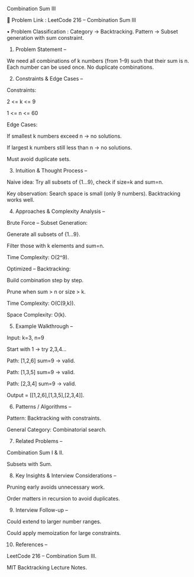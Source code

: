 Combination Sum III

🔗 Problem Link : LeetCode 216 – Combination Sum III

• Problem Classification : Category → Backtracking.
Pattern → Subset generation with sum constraint.

1. Problem Statement –

We need all combinations of k numbers (from 1–9) such that their sum is n.
Each number can be used once. No duplicate combinations.

2. Constraints & Edge Cases –

Constraints:

2 <= k <= 9

1 <= n <= 60

Edge Cases:

If smallest k numbers exceed n → no solutions.

If largest k numbers still less than n → no solutions.

Must avoid duplicate sets.

3. Intuition & Thought Process –

Naive idea: Try all subsets of {1…9}, check if size=k and sum=n.

Key observation: Search space is small (only 9 numbers). Backtracking works well.

4. Approaches & Complexity Analysis –

Brute Force – Subset Generation:

Generate all subsets of {1…9}.

Filter those with k elements and sum=n.

Time Complexity: O(2^9).

Optimized – Backtracking:

Build combination step by step.

Prune when sum > n or size > k.

Time Complexity: O(C(9,k)).

Space Complexity: O(k).

5. Example Walkthrough –

Input: k=3, n=9

Start with 1 → try 2,3,4…

Path: [1,2,6] sum=9 → valid.

Path: [1,3,5] sum=9 → valid.

Path: [2,3,4] sum=9 → valid.

Output = [[1,2,6],[1,3,5],[2,3,4]].

6. Patterns / Algorithms –

Pattern: Backtracking with constraints.

General Category: Combinatorial search.

7. Related Problems –

Combination Sum I & II.

Subsets with Sum.

8. Key Insights & Interview Considerations –

Pruning early avoids unnecessary work.

Order matters in recursion to avoid duplicates.

9. Interview Follow-up –

Could extend to larger number ranges.

Could apply memoization for large constraints.

10. References –

LeetCode 216 – Combination Sum III.

MIT Backtracking Lecture Notes.